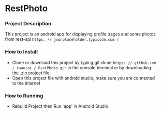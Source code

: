 # RestPhoto

### Project Description
This project is an android app for displaying profile pages and some photos from rest-api `https: // jsonplaceholder.typicode.com /`

### How to Install
* Clone or download this project by typing git clone `https: // github.com / iwancai / RestPhoto.git` in the console terminal or by downloading the .zip project file.
* Open this project file with android studio, make sure you are connected to the internet

### How to Running
* Rebuild Project then Run 'app' in Android Studio


